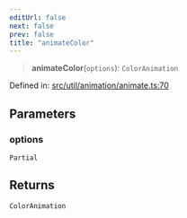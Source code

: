 ```yaml
---
editUrl: false
next: false
prev: false
title: "animateColor"
---
```


> **animateColor**(`options`): `ColorAnimation`

Defined in: [src/util/animation/animate.ts:70](https://github.com/fabricjs/fabric.js/blob/8748628df7e9de00ba77413bfc3ad9e9fe9d4f30/src/util/animation/animate.ts#L70)

## Parameters

### options

`Partial`

## Returns

`ColorAnimation`
